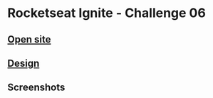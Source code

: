 # Rocketseat Ignite - Challenge 06

## [Open site]()

## [Design](https://www.figma.com/file/lifQUtUq4rczj4hUmYWtMc/Ignite-Call?t=OrxkVZePeafA2Nbj-0)

## Screenshots
